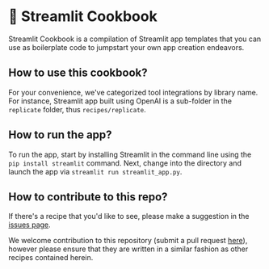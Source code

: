 # 📖 Streamlit Cookbook

Streamlit Cookbook is a compilation of Streamlit app templates that you can use as boilerplate code to jumpstart your own app creation endeavors.

## How to use this cookbook?
For your convenience, we've categorized tool integrations by library name. For instance, Streamlit app built using OpenAI is a sub-folder in the `replicate` folder, thus `recipes/replicate`.

## How to run the app?
To run the app, start by installing Streamlit in the command line using the `pip install streamlit` command. Next, change into the directory and launch the app via `streamlit run streamlit_app.py`.

## How to contribute to this repo?
If there's a recipe that you'd like to see, please make a suggestion in the [issues page](x). 

We welcome contribution to this repository (submit a pull request [here](x)), however please ensure that they are written in a similar fashion as other recipes contained herein.

